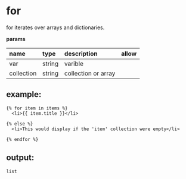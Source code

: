 # for

for iterates over arrays and dictionaries.

**params**

| name | type | description | allow |
| :--- | :--- | :--- | :--- |
| var | string | varible |  |
| collection | string | collection or array |  |

## example:

```text
{% for item in items %}
  <li>{{ item.title }}</li>

{% else %}
  <li>This would display if the 'item' collection were empty</li>

{% endfor %}
```

## output:

```text
list
```

